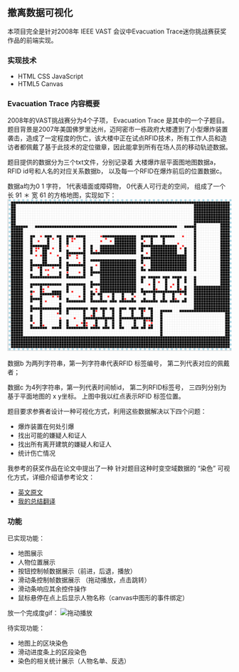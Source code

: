 ## 撤离数据可视化

本项目完全是针对2008年 IEEE VAST 会议中Evacuation Trace迷你挑战赛获奖作品的前端实现。

### 实现技术
+ HTML CSS JavaScript
+ HTML5 Canvas

### Evacuation Trace 内容概要

2008年的VAST挑战赛分为4个子项， Evacuation Trace 是其中的一个子题目。 题目背景是2007年美国佛罗里达州，迈阿密市一栋政府大楼遭到了小型爆炸装置袭击，造成了一定程度的伤亡，该大楼中正在试点RFID技术，所有工作人员和造访者都佩戴了基于此技术的定位徽章，因此能拿到所有在场人员的移动轨迹数据。

题目提供的数据分为三个txt文件，分别记录着 大楼爆炸层平面图地图数据a， RFID id号和人名的对应关系数据b， 以及每一个RFID在爆炸前后的位置数据c。

数据a均为0 1 字符， 1代表墙面或障碍物， 0代表人可行走的空间， 组成了一个长 91 ＊ 宽 61 的方格地图，实现如下：
![地图实现](./pic/map.png)

数据b 为两列字符串，第一列字符串代表RFID 标签编号， 第二列代表对应的佩戴者；

数据c 为4列字符串，第一列代表时间帧id， 第二列RFID标签号， 三四列分别为基于平面地图的 x y坐标。 上图中我以红点表示RFID 标签位置。

题目要求参赛者设计一种可视化方式，利用这些数据解决以下四个问题：

+ 爆炸装置在何处引爆
+ 找出可能的嫌疑人和证人
+ 找出所有离开建筑的嫌疑人和证人
+ 统计伤亡情况

我参考的获奖作品在论文中提出了一种 针对题目这种时变空域数据的 “染色” 可视化方式，详细介绍请参考论文：

+ [英文原文](./documents/Innovativ_Trace_Visualization_Staining_for_Information_Discovery.pdf)
+ [我的总结翻译](./documents/translate_ch.pdf)

### 功能

已实现功能：
+ 地图展示
+ 人物位置展示
+ 按钮控制帧数据展示（前进，后退，播放）
+ 滑动条控制帧数据展示 （拖动播放，点击跳转）
+ 滑动条响应其余控件操作
+ 鼠标悬停在点上后显示人物名称（canvas中图形的事件绑定）

放一个完成度gif：
![拖动播放](./pic/trace.gif)

待实现功能：
+ 地图上的区块染色
+ 滑动进度条上的区段染色
+ 染色的相关统计展示（人物名单、反选）